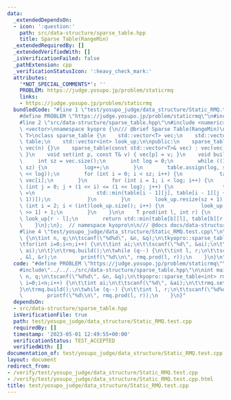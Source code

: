 ```yaml
---
data:
  _extendedDependsOn:
  - icon: ':question:'
    path: src/data-structure/sparse_table.hpp
    title: Sparse Table(RangeMin)
  _extendedRequiredBy: []
  _extendedVerifiedWith: []
  _isVerificationFailed: false
  _pathExtension: cpp
  _verificationStatusIcon: ':heavy_check_mark:'
  attributes:
    '*NOT_SPECIAL_COMMENTS*': ''
    PROBLEM: https://judge.yosupo.jp/problem/staticrmq
    links:
    - https://judge.yosupo.jp/problem/staticrmq
  bundledCode: "#line 1 \"test/yosupo_judge/data_structure/Static_RMQ.test.cpp\"\n\
    #define PROBLEM \"https://judge.yosupo.jp/problem/staticrmq\"\n#include<iostream>\n\
    #line 2 \"src/data-structure/sparse_table.hpp\"\n#include <numeric>\n#include\
    \ <vector>\nnamespace kyopro {\n/// @brief Sparse Table(RangeMin)\ntemplate <class\
    \ T>\nclass sparse_table {\n    std::vector<T> vec;\n    std::vector<std::vector<T>>\
    \ table;\n    std::vector<int> look_up;\n\npublic:\n    sparse_table(int n) :\
    \ vec(n) {}\n    sparse_table(const std::vector<T>& vec) : vec(vec) { build();\
    \ }\n    void set(int p, const T& v) { vec[p] = v; }\n    void build() {\n   \
    \     int sz = vec.size();\n        int log = 0;\n        while ((1 << log) <=\
    \ sz) {\n            log++;\n        }\n        table.assign(log, std::vector<T>(1\
    \ << log));\n        for (int i = 0; i < sz; i++) {\n            table[0][i] =\
    \ vec[i];\n        }\n        for (int i = 1; i < log; i++) {\n            for\
    \ (int j = 0; j + (1 << i) <= (1 << log); j++) {\n                table[i][j]\
    \ =\n                    std::min(table[i - 1][j], table[i - 1][j + (1 << (i -\
    \ 1))]);\n            }\n        }\n        look_up.resize(sz + 1);\n        for\
    \ (int i = 2; i < (int)look_up.size(); i++) {\n            look_up[i] = look_up[i\
    \ >> 1] + 1;\n        }\n    }\n\n    T prod(int l, int r) {\n        int b =\
    \ look_up[r - l];\n        return std::min(table[b][l], table[b][r - (1 << b)]);\n\
    \    }\n};\n};  // namespace kyopro\n\n/// @docs docs/data-structure/sparse_table.md\n\
    #line 4 \"test/yosupo_judge/data_structure/Static_RMQ.test.cpp\"\n\nint main()\
    \ {\n\tint n, q;\n\tscanf(\"%d%d\", &n, &q);\n\tkyopro::sparse_table<int> rmq(n);\n\
    \tfor(int i=0;i<n;i++) {\n\t\tint ai;\n\t\tscanf(\"%d\", &ai);\n\t\trmq.set(i,\
    \ ai);\n\t}\n\trmq.build();\n\twhile (q--) {\n\t\tint l, r;\n\t\tscanf(\"%d%d\"\
    , &l, &r);\n        printf(\"%d\\n\", rmq.prod(l, r));\n    }\n}\n"
  code: "#define PROBLEM \"https://judge.yosupo.jp/problem/staticrmq\"\n#include<iostream>\n\
    #include\"../../../src/data-structure/sparse_table.hpp\"\n\nint main() {\n\tint\
    \ n, q;\n\tscanf(\"%d%d\", &n, &q);\n\tkyopro::sparse_table<int> rmq(n);\n\tfor(int\
    \ i=0;i<n;i++) {\n\t\tint ai;\n\t\tscanf(\"%d\", &ai);\n\t\trmq.set(i, ai);\n\t\
    }\n\trmq.build();\n\twhile (q--) {\n\t\tint l, r;\n\t\tscanf(\"%d%d\", &l, &r);\n\
    \        printf(\"%d\\n\", rmq.prod(l, r));\n    }\n}"
  dependsOn:
  - src/data-structure/sparse_table.hpp
  isVerificationFile: true
  path: test/yosupo_judge/data_structure/Static_RMQ.test.cpp
  requiredBy: []
  timestamp: '2023-05-01 12:49:55+00:00'
  verificationStatus: TEST_ACCEPTED
  verifiedWith: []
documentation_of: test/yosupo_judge/data_structure/Static_RMQ.test.cpp
layout: document
redirect_from:
- /verify/test/yosupo_judge/data_structure/Static_RMQ.test.cpp
- /verify/test/yosupo_judge/data_structure/Static_RMQ.test.cpp.html
title: test/yosupo_judge/data_structure/Static_RMQ.test.cpp
---
```

